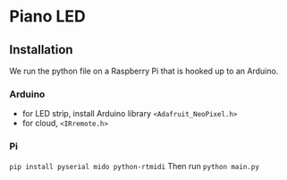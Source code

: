 # Piano LED
## Installation
We run the python file on a Raspberry Pi that is hooked up to an Arduino.

### Arduino
- for LED strip, install Arduino library `<Adafruit_NeoPixel.h>`
- for cloud, `<IRremote.h>`

### Pi
```pip install pyserial mido python-rtmidi```
Then run
```python main.py```
